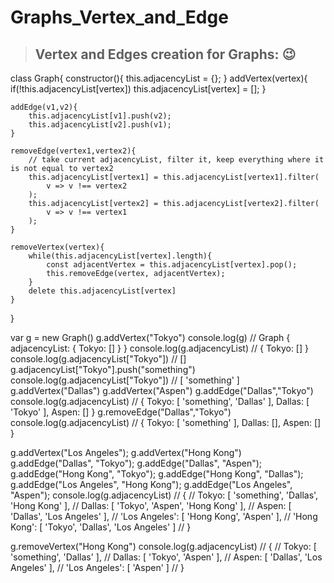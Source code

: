 # Graphs_Vertex_and_Edge


> ## Vertex and Edges creation for Graphs: :wink:

class Graph{
    constructor(){
        this.adjacencyList = {};
    }
    addVertex(vertex){
        if(!this.adjacencyList[vertex]) this.adjacencyList[vertex] = [];
    }

    addEdge(v1,v2){
        this.adjacencyList[v1].push(v2);
        this.adjacencyList[v2].push(v1);
    }

    removeEdge(vertex1,vertex2){
    	// take current adjacencyList, filter it, keep everything where it is not equal to vertex2
        this.adjacencyList[vertex1] = this.adjacencyList[vertex1].filter(
            v => v !== vertex2
        );
        this.adjacencyList[vertex2] = this.adjacencyList[vertex2].filter(
            v => v !== vertex1
        );
    }

    removeVertex(vertex){
        while(this.adjacencyList[vertex].length){
            const adjacentVertex = this.adjacencyList[vertex].pop();
            this.removeEdge(vertex, adjacentVertex);
        }
        delete this.adjacencyList[vertex]
    }

}

var g = new Graph()
g.addVertex("Tokyo")
console.log(g) // Graph { adjacencyList: { Tokyo: [] } }
console.log(g.adjacencyList) // { Tokyo: [] }
console.log(g.adjacencyList["Tokyo"]) // []
g.adjacencyList["Tokyo"].push("something")
console.log(g.adjacencyList["Tokyo"]) // [ 'something' ]
g.addVertex("Dallas")
g.addVertex("Aspen")
g.addEdge("Dallas","Tokyo")
console.log(g.adjacencyList) // { Tokyo: [ 'something', 'Dallas' ], Dallas: [ 'Tokyo' ], Aspen: [] }
g.removeEdge("Dallas","Tokyo")
console.log(g.adjacencyList) // { Tokyo: [ 'something' ], Dallas: [], Aspen: [] }

g.addVertex("Los Angeles");
g.addVertex("Hong Kong")
g.addEdge("Dallas", "Tokyo");
g.addEdge("Dallas", "Aspen");
g.addEdge("Hong Kong", "Tokyo");
g.addEdge("Hong Kong", "Dallas");
g.addEdge("Los Angeles", "Hong Kong");
g.addEdge("Los Angeles", "Aspen");
console.log(g.adjacencyList)
// {
//   Tokyo: [ 'something', 'Dallas', 'Hong Kong' ],
//   Dallas: [ 'Tokyo', 'Aspen', 'Hong Kong' ],
//   Aspen: [ 'Dallas', 'Los Angeles' ],
//   'Los Angeles': [ 'Hong Kong', 'Aspen' ],
//   'Hong Kong': [ 'Tokyo', 'Dallas', 'Los Angeles' ]
// }

g.removeVertex("Hong Kong")
console.log(g.adjacencyList)
// {
//   Tokyo: [ 'something', 'Dallas' ],
//   Dallas: [ 'Tokyo', 'Aspen' ],
//   Aspen: [ 'Dallas', 'Los Angeles' ],
//   'Los Angeles': [ 'Aspen' ]
// }
